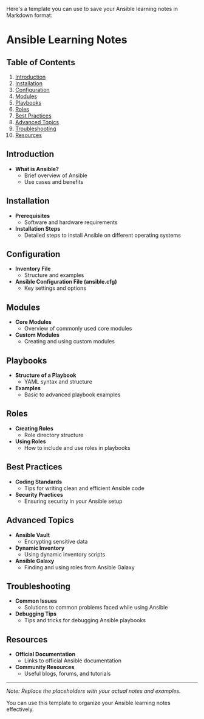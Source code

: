 Here's a template you can use to save your Ansible learning notes in Markdown format:

# Ansible Learning Notes

## Table of Contents
1. [Introduction](#introduction)
2. [Installation](#installation)
3. [Configuration](#configuration)
4. [Modules](#modules)
5. [Playbooks](#playbooks)
6. [Roles](#roles)
7. [Best Practices](#best-practices)
8. [Advanced Topics](#advanced-topics)
9. [Troubleshooting](#troubleshooting)
10. [Resources](#resources)

## Introduction
- **What is Ansible?**
  - Brief overview of Ansible
  - Use cases and benefits

## Installation
- **Prerequisites**
  - Software and hardware requirements
- **Installation Steps**
  - Detailed steps to install Ansible on different operating systems

## Configuration
- **Inventory File**
  - Structure and examples
- **Ansible Configuration File (ansible.cfg)**
  - Key settings and options

## Modules
- **Core Modules**
  - Overview of commonly used core modules
- **Custom Modules**
  - Creating and using custom modules

## Playbooks
- **Structure of a Playbook**
  - YAML syntax and structure
- **Examples**
  - Basic to advanced playbook examples

## Roles
- **Creating Roles**
  - Role directory structure
- **Using Roles**
  - How to include and use roles in playbooks

## Best Practices
- **Coding Standards**
  - Tips for writing clean and efficient Ansible code
- **Security Practices**
  - Ensuring security in your Ansible setup

## Advanced Topics
- **Ansible Vault**
  - Encrypting sensitive data
- **Dynamic Inventory**
  - Using dynamic inventory scripts
- **Ansible Galaxy**
  - Finding and using roles from Ansible Galaxy

## Troubleshooting
- **Common Issues**
  - Solutions to common problems faced while using Ansible
- **Debugging Tips**
  - Tips and tricks for debugging Ansible playbooks

## Resources
- **Official Documentation**
  - Links to official Ansible documentation
- **Community Resources**
  - Useful blogs, forums, and tutorials

---

*Note: Replace the placeholders with your actual notes and examples.*


You can use this template to organize your Ansible learning notes effectively.
